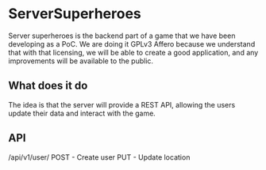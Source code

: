 ServerSuperheroes
=================

Server superheroes is the backend part of a game that we have been developing as a PoC. We are doing it GPLv3 Affero
because we understand that with that licensing, we will be able to create a good application, and any improvements will
be available to the public.

What does it do
---------------
The idea is that the server will provide a REST API, allowing the users update their data and interact with the game.

API
---

/api/v1/user/
POST - Create user
PUT  - Update location